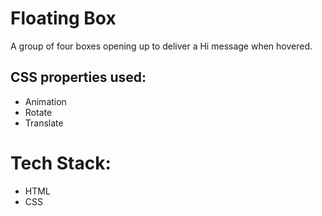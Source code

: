 # Floating Box

A group of four boxes opening up to deliver a Hi message when hovered.

## CSS properties used:
- Animation
- Rotate
- Translate

# Tech Stack:
- HTML
- CSS